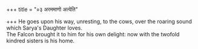+++
title = "०३ अरममाणो अत्येति"

+++
He goes upon his way, unresting, to the cows, over the roaring sound which Sarya's Daughter loves.  
     The Falcon brought it to him for his own delight: now with the twofold kindred sisters is his home.